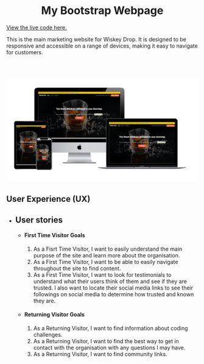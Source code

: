 <h1 align="center">My Bootstrap Webpage</h1>

[View the live code here.](https://mattb859.github.io/mini-project-bootstrap/)

This is the main marketing website for Wiskey Drop. It is designed to be responsive and accessible on a range of devices, making it easy to navigate for customers.

<br>

<h2 align="center"><img src="images/whiskey_drop.png" width="500px"></h2>


## User Experience (UX)

-    ## User stories

     -  #### First Time Visitor Goals

        1. As a Fisrt Time Visitor, I want to easily understand the main purpose of the site and learn more about the organisation.
        2. As a First Time Visitor, I want to be able to easily navigate throughout the site to find content.
        3. As a First Time Visitor, I want to look for testimonials to   understand what their users think of them and see if they are trusted. I also want to locate their social media links to see their followings on social media to determine how trusted and known they are.

     -  #### Returning Visitor Goals

         1. As a Returning Visitor, I want to find information about coding challenges.
        2. As a Returning Visitor, I want to find the best way to get in contact with the organisation with any questions I may have.
        3. As a Returning Visitor, I want to find community links.



